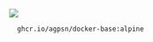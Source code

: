 ![ ](https://img.shields.io/docker/v/_/alpine?arch=amd64&sort=date?label=:alpine&style=plastic&logo=%20)

```
  ghcr.io/agpsn/docker-base:alpine
```

